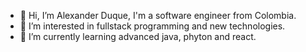 - 👋 Hi, I’m Alexander Duque, I'm a software engineer from Colombia.
- 👀 I’m interested in fullstack programming and new technologies.
- 🌱 I’m currently learning advanced java, phyton and react. 

<!---
XanderPzk/XanderPzk is a ✨ special ✨ repository because its `README.md` (this file) appears on your GitHub profile.
You can click the Preview link to take a look at your changes.
--->

